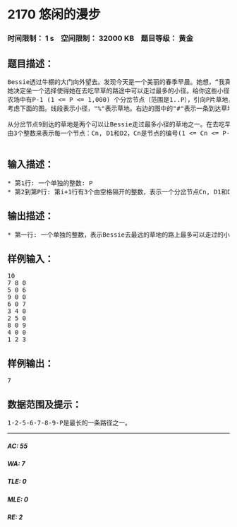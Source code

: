 # 2170 悠闲的漫步   
### 时间限制： 1 s&nbsp;&nbsp;&nbsp;&nbsp;空间限制： 32000 KB&nbsp;&nbsp;&nbsp;&nbsp;题目等级： 黄金  
## 题目描述：  

<pre>
Bessie透过牛棚的大门向外望去。发现今天是一个美丽的春季早晨。她想，“我真的好想好想沐浴著春风，走在草地之中，感受嫩草温柔地抚摸四蹄地的感觉。”她知道一旦她离开了牛棚，她将沿著一条小径走一段路，然后就会出现一个三岔路口，她必须在两条小径中选择一条继续走下去。然后她又会遇到更多的三岔路口，进行更多的选择，知道她到达一个青翠的牧场為止。
她决定坐一个选择使得她在去吃早草的路途中可以走过最多的小径。给你这些小径的描述，要求Bessie最多可以走过多少条小径。假定Bessie一出牛棚就有2条路径，Bessie需要从中选择一条。
农场中有P-1 (1 <= P <= 1,000) 个分岔节点（范围是1..P），引向P片草地，它们之间由小径连接。对任意一个节点来说，只有一条从牛棚（被标记為节点1）开始的路径可以到达。
考虑下面的图。线段表示小径，"%"表示草地。右边的图中的"#"表示一条到达草地的高亮的路径。
 
从分岔节点9到达的草地是两个可以让Bessie走过最多小径的草地之一。在去吃早草的路上Bessie将走过7条不同的小径。这些草地是离牛棚也就是节点1最“远”的。
由3个整数来表示每一个节点：Cn, D1和D2，Cn是节点的编号(1 <= Cn <= P-1); D1和D2是由该节点引出的两条小径的终点(0 <= D1 <= P-1; 0 <= D2 <= P-1)。如果D1為0，表示这条小径引向的是一片牧草地；D2也一样。

</pre>
  
  
## 输入描述：  

<pre>
* 第1行: 一个单独的整数: P
* 第2到第P行: 第i+1行有3个由空格隔开的整数，表示一个分岔节点Cn, D1和D2。
</pre>
  
  
## 输出描述：  

<pre>
* 第一行: 一个单独的整数，表示Bessie去最远的草地的路上最多可以走过的小径的数目。
</pre>
  
  
## 样例输入：  

<pre>
10  
7 8 0  
5 0 6  
9 0 0  
6 0 7  
3 4 0  
2 5 0  
8 0 9  
4 0 0  
1 2 3
</pre>
  
  
## 样例输出：  

<pre>
7
</pre>
  
  
## 数据范围及提示：  

<pre>
1-2-5-6-7-8-9-P是最长的一条路径之一。
</pre>
  
  
***  

##### AC: 55  
##### WA: 7  
##### TLE: 0  
##### MLE: 0  
##### RE: 2  
